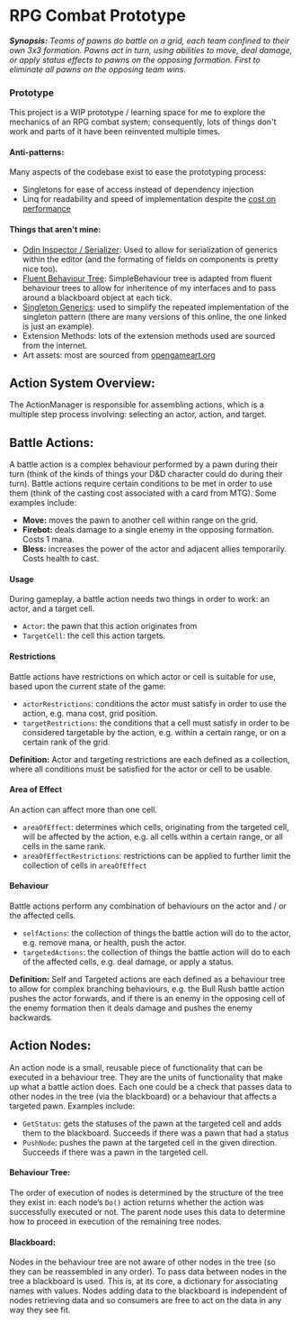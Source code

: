 # RPG Combat Prototype
___Synopsis:__ Teams of pawns do battle on a grid, each team confined to their own 3x3 formation. Pawns act in turn, using abilities to move, deal damage, or apply status effects to pawns on the opposing formation. First to eliminate all pawns on the opposing team wins._

### Prototype
This project is a WIP prototype / learning space for me to explore the mechanics of an RPG combat system; consequently, lots of things don't work and parts of it have been reinvented multiple times.

#### Anti-patterns:
Many aspects of the codebase exist to ease the prototyping process:
- Singletons for ease of access instead of dependency injection
- Linq for readability and speed of implementation despite the [cost on performance](https://www.jacksondunstan.com/articles/4819)

#### Things that aren't mine:
- [Odin Inspector / Serializer](https://odininspector.com/): Used to allow for serialization of generics within the editor (and the formating of fields on components is pretty nice too).
- [Fluent Behaviour Tree](https://github.com/ashleydavis/Fluent-Behaviour-Tree/commits?author=ashleydavis): SimpleBehaviour tree is adapted from fluent behaviour trees to allow for inheritence of my interfaces and to pass around a blackboard object at each tick.
- [Singleton Generics](https://gist.github.com/mstevenson/4325117): used to simplify the repeated implementation of the singleton pattern (there are many versions of this online, the one linked is just an example).
- Extension Methods: lots of the extension methods used are sourced from the internet.
- Art assets: most are sourced from [opengameart.org](https://opengameart.org/)

## Action System Overview:
The ActionManager is responsible for assembling actions, which is a multiple step process involving: selecting an actor, action, and target.

## Battle Actions:
A battle action is a complex behaviour performed by a pawn during their turn (think of the kinds of things your D&D character could do during their turn). Battle actions require certain conditions to be met in order to use them (think of the casting cost associated with a card from MTG). Some examples include: 
- __Move:__ moves the pawn to another cell within range on the grid.
- __Firebot:__ deals damage to a single enemy in the opposing formation. Costs 1 mana.
- __Bless:__ increases the power of the actor and adjacent allies temporarily. Costs health to cast.

#### Usage
During gameplay, a battle action needs two things in order to work: an actor, and a target cell. 
- `Actor`: the pawn that this action originates from
- `TargetCell`: the cell this action targets.

#### Restrictions
Battle actions have restrictions on which actor or cell is suitable for use, based upon the current state of the game:
- `actorRestrictions`: conditions the actor must satisfy in order to use the action, e.g. mana cost, grid position.
- `targetRestrictions`: the conditions that a cell must satisfy in order to be considered targetable by the action, e.g. within a certain range, or on a certain rank of the grid.

__Definition:__ Actor and targeting restrictions are each defined as a collection, where all conditions must be satisfied for the actor or cell to be usable.

#### Area of Effect
An action can affect more than one cell. 
- `areaOfEffect`: determines which cells, originating from the targeted cell, will be affected by the action, e.g. all cells within a certain range, or all cells in the same rank.
- `areaOfEffectRestrictions`: restrictions can be applied to further limit the collection of cells in `areaOfEffect`

#### Behaviour
Battle actions perform any combination of behaviours on the actor and / or the affected cells.
- `selfActions`: the collection of things the battle action will do to the actor, e.g. remove mana, or health, push the actor.
- `targetedActions`: the collection of things the battle action will do to each of the affected cells, e.g. deal damage, or apply a status.

__Definition:__ Self and Targeted actions are each defined as a behaviour tree to allow for complex branching behaviours, e.g. the Bull Rush battle action pushes the actor forwards, and if there is an enemy in the opposing cell of the enemy formation then it deals damage and pushes the enemy backwards.

## Action Nodes:
An action node is a small, reusable piece of functionality that can be executed in a behaviour tree. They are the units of functionality that make up what a battle action does. Each one could be a check that passes data to other nodes in the tree (via the blackboard) or a behaviour that affects a targeted pawn. Examples include:

- `GetStatus`: gets the statuses of the pawn at the targeted cell and adds them to the blackboard. Succeeds if there was a pawn that had a status
- `PushNode`: pushes the pawn at the targeted cell in the given direction. Succeeds if there was a pawn in the targeted cell. 

#### Behaviour Tree:
The order of execution of nodes is determined by the structure of the tree they exist in: each node’s `Do()` action returns whether the action was successfully executed or not. The parent node uses this data to determine how to proceed in execution of the remaining tree nodes.

#### Blackboard:
Nodes in the behaviour tree are not aware of other nodes in the tree (so they can be reassembled in any order). To pass data between nodes in the tree a blackboard is used. This is, at its core, a dictionary for associating names with values. Nodes adding data to the blackboard is independent of nodes retrieving data and so consumers are free to act on the data in any way they see fit.
